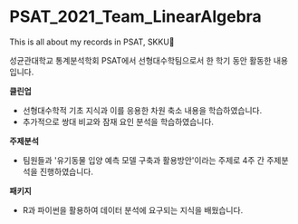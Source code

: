 # PSAT_2021_Team_LinearAlgebra
This is all about my records in PSAT, SKKU🤗

성균관대학교 통계분석학회 PSAT에서 선형대수학팀으로서 한 학기 동안 활동한 내용입니다.

**클린업**
- 선형대수학적 기초 지식과 이를 응용한 차원 축소 내용을 학습하였습니다.
- 추가적으로 쌍대 비교와 잠재 요인 분석을 학습하였습니다.

**주제분석**
- 팀원들과 '유기동물 입양 예측 모델 구축과 활용방안'이라는 주제로 4주 간 주제분석을 진행하였습니다.

**패키지**
- R과 파이썬을 활용하여 데이터 분석에 요구되는 지식을 배웠습니다.
